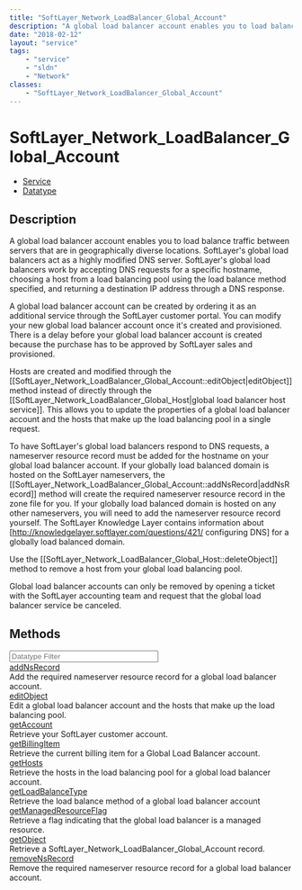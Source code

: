 ```yaml
---
title: "SoftLayer_Network_LoadBalancer_Global_Account"
description: "A global load balancer account enables you to load balance traffic between servers that are in geographically diverse lo... "
date: "2018-02-12"
layout: "service"
tags:
    - "service"
    - "sldn"
    - "Network"
classes:
    - "SoftLayer_Network_LoadBalancer_Global_Account"
---
```

# SoftLayer_Network_LoadBalancer_Global_Account
<div id='service-datatype'>
    <ul id='sldn-reference-tabs'>
    <li id='service'> <a href='/reference/services/SoftLayer_Network_LoadBalancer_Global_Account' >Service</a></li>    <li id='datatype'> <a href='/reference/datatypes/SoftLayer_Network_LoadBalancer_Global_Account' >Datatype</a></li>
    </ul>
</div>

## Description
A global load balancer account enables you to load balance traffic between servers that are in geographically diverse locations.  SoftLayer's global load balancers act as a highly modified DNS server.  SoftLayer's global load balancers work by accepting DNS requests for a specific hostname, choosing a host from a load balancing pool using the load balance method specified, and returning a destination IP address through a DNS response. 

A global load balancer account can be created by ordering it as an additional service through the SoftLayer customer portal.  You can modify your new global load balancer account once it's created and provisioned.  There is a delay before your global load balancer account is created because the purchase has to be approved by SoftLayer sales and provisioned. 

Hosts are created and modified through the [[SoftLayer_Network_LoadBalancer_Global_Account::editObject|editObject]] method instead of directly through the [[SoftLayer_Network_LoadBalancer_Global_Host|global load balancer host service]].  This allows you to update the properties of a global load balancer account and the hosts that make up the load balancing pool in a single request. 

To have SoftLayer's global load balancers respond to DNS requests, a nameserver resource record must be added for the hostname on your global load balancer account.  If your globally load balanced domain is hosted on the SoftLayer nameservers, the [[SoftLayer_Network_LoadBalancer_Global_Account::addNsRecord|addNsRecord]] method will create the required nameserver resource record in the zone file for you.  If your globally load balanced domain is hosted on any other nameservers, you will need to add the nameserver resource record yourself.  The SoftLayer Knowledge Layer contains information about [http://knowledgelayer.softlayer.com/questions/421/ configuring DNS] for a globally load balanced domain. 

Use the [[SoftLayer_Network_LoadBalancer_Global_Host::deleteObject]] method to remove a host from your global load balancing pool. 

Global load balancer accounts can only be removed by opening a ticket with the SoftLayer accounting team and request that the global load balancer service be canceled. 
        
        
<div id="properties" class="content">
    <h2>Methods</h2>
    <div class="view-filters">
        <div class="clearfix">
            <div class="search-input-box">
                <input placeholder="Datatype Filter" onkeyup="titleSearch(inputId='edit-combine', divId='method-div', elementClass='method-row')" 
                    type="text" id="edit-combine" value="" size="30" maxlength="128" class="form-text">
            </div>
        </div>
    </div>
    <div id="method-div">
            <div class="method-row">
                        <span class='view-field-title'><a href='/reference/services/SoftLayer_Network_LoadBalancer_Global_Account/addNsRecord'> addNsRecord</a> </span>
            <div class='views-field-body'>Add the required nameserver resource record for a global load balancer account.</div>
        </div>
            <div class="method-row">
                        <span class='view-field-title'><a href='/reference/services/SoftLayer_Network_LoadBalancer_Global_Account/editObject'> editObject</a> </span>
            <div class='views-field-body'>Edit a global load balancer account and the hosts that make up the load balancing pool.</div>
        </div>
            <div class="method-row">
                        <span class='view-field-title'><a href='/reference/services/SoftLayer_Network_LoadBalancer_Global_Account/getAccount'> getAccount</a> </span>
            <div class='views-field-body'>Retrieve your SoftLayer customer account.</div>
        </div>
            <div class="method-row">
                        <span class='view-field-title'><a href='/reference/services/SoftLayer_Network_LoadBalancer_Global_Account/getBillingItem'> getBillingItem</a> </span>
            <div class='views-field-body'>Retrieve the current billing item for a Global Load Balancer account.</div>
        </div>
            <div class="method-row">
                        <span class='view-field-title'><a href='/reference/services/SoftLayer_Network_LoadBalancer_Global_Account/getHosts'> getHosts</a> </span>
            <div class='views-field-body'>Retrieve the hosts in the load balancing pool for a global load balancer account.</div>
        </div>
            <div class="method-row">
                        <span class='view-field-title'><a href='/reference/services/SoftLayer_Network_LoadBalancer_Global_Account/getLoadBalanceType'> getLoadBalanceType</a> </span>
            <div class='views-field-body'>Retrieve the load balance method of a global load balancer account</div>
        </div>
            <div class="method-row">
                        <span class='view-field-title'><a href='/reference/services/SoftLayer_Network_LoadBalancer_Global_Account/getManagedResourceFlag'> getManagedResourceFlag</a> </span>
            <div class='views-field-body'>Retrieve a flag indicating that the global load balancer is a managed resource.</div>
        </div>
            <div class="method-row">
                        <span class='view-field-title'><a href='/reference/services/SoftLayer_Network_LoadBalancer_Global_Account/getObject'> getObject</a> </span>
            <div class='views-field-body'>Retrieve a SoftLayer_Network_LoadBalancer_Global_Account record.</div>
        </div>
            <div class="method-row">
                        <span class='view-field-title'><a href='/reference/services/SoftLayer_Network_LoadBalancer_Global_Account/removeNsRecord'> removeNsRecord</a> </span>
            <div class='views-field-body'>Remove the required nameserver resource record for a global load balancer account.</div>
        </div>
        </div>
</div>

